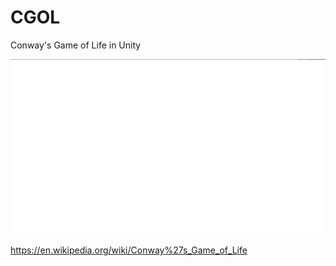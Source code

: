# CGOL
Conway's Game of Life in Unity

![Demo](cgol.gif)    
    
https://en.wikipedia.org/wiki/Conway%27s_Game_of_Life
